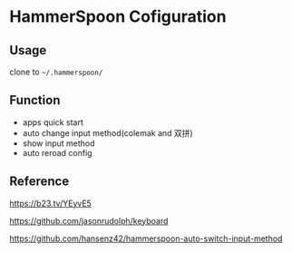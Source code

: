 # HammerSpoon Cofiguration

## Usage

clone to `~/.hammerspoon/`

## Function

- apps quick start
- auto change input method(colemak and 双拼)
- show input method
- auto reroad config

## Reference

https://b23.tv/YEyvE5

https://github.com/jasonrudolph/keyboard

https://github.com/hansenz42/hammerspoon-auto-switch-input-method
